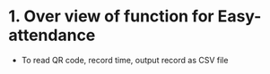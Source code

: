 # 1. Over view of function for Easy-attendance
* To read QR code, record time, output record as CSV file

